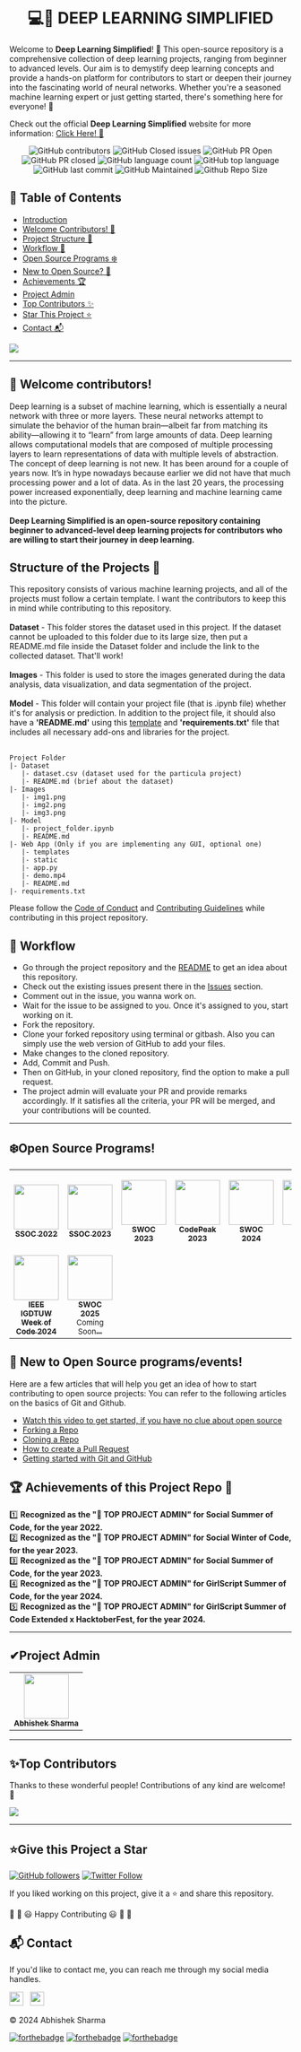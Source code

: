 <div align="center">

# 💻🧠 DEEP LEARNING SIMPLIFIED

</div>

Welcome to **Deep Learning Simplified**! 🎉 This open-source repository is a comprehensive collection of deep learning projects, ranging from beginner to advanced levels. Our aim is to demystify deep learning concepts and provide a hands-on platform for contributors to start or deepen their journey into the fascinating world of neural networks. Whether you're a seasoned machine learning expert or just getting started, there's something here for everyone! 🚀

Check out the official **Deep Learning Simplified** website for more information: [Click Here! 🎯](https://tinyurl.com/deep-learning-simplified)

<div align="center">

![GitHub contributors](https://img.shields.io/github/contributors/abhisheks008/DL-Simplified?style=for-the-badge&color=blue)
![GitHub Closed issues](https://img.shields.io/github/issues-closed-raw/abhisheks008/DL-Simplified?style=for-the-badge&color=brightgreen)
![GitHub PR Open](https://img.shields.io/github/issues-pr/abhisheks008/DL-Simplified?style=for-the-badge&color=aqua)
![GitHub PR closed](https://img.shields.io/github/issues-pr-closed-raw/abhisheks008/DL-Simplified?style=for-the-badge&color=blue)
![GitHub language count](https://img.shields.io/github/languages/count/abhisheks008/DL-Simplified?style=for-the-badge&color=brightgreen)
![GitHub top language](https://img.shields.io/github/languages/top/abhisheks008/DL-Simplified?style=for-the-badge&color=aqua)
![GitHub last commit](https://img.shields.io/github/last-commit/abhisheks008/DL-Simplified?style=for-the-badge&color=blue)
![GitHub Maintained](https://img.shields.io/badge/Maintained%3F-yes-brightgreen.svg?style=for-the-badge)
![Github Repo Size](https://img.shields.io/github/repo-size/abhisheks008/DL-Simplified?style=for-the-badge&color=aqua)

</div>

## 📑 Table of Contents
- [Introduction](#-deep-learning-simplified)
- [Welcome Contributors! 🔴](#-welcome-contributors)
- [Project Structure 📝](#structure-of-the-projects-)
- [Workflow 🧮](#-workflow)
- [Open Source Programs ❄️](#️open-source-programs)
- [New to Open Source? 🤔](#-new-to-open-source-programsevents)
- [Achievements 🏆](#-achievements-of-this-project-repo-)
- [Project Admin](#project-admin)
- [Top Contributors ✨](#top-contributors)
- [Star This Project ⭐](#give-this-project-a-star)
- [Contact 📬](#contact)

![](https://github.com/World-of-ML/DL-Simplified/blob/main/.github/Assets/deep%20learning%20(2).png)

****************************************************
## 🔴 Welcome contributors!
Deep learning is a subset of machine learning, which is essentially a neural network with three or more layers. These neural networks attempt to simulate the behavior of the human brain—albeit far from matching its ability—allowing it to “learn” from large amounts of data. Deep learning allows computational models that are composed of multiple processing layers to learn representations of data with multiple levels of abstraction. The concept of deep learning is not new. It has been around for a couple of years now. It’s in hype nowadays because earlier we did not have that much processing power and a lot of data. As in the last 20 years, the processing power increased exponentially, deep learning and machine learning came into the picture. </br> </br>
**Deep Learning Simplified is an open-source repository containing beginner to advanced-level deep learning projects for contributors who are willing to start their journey in deep learning.**

## Structure of the Projects 📝
This repository consists of various machine learning projects, and all of the projects must follow a certain template. I want the contributors to keep this in mind while contributing to this repository. <br><br>
**Dataset** - This folder stores the dataset used in this project. If the dataset cannot be uploaded to this folder due to its large size, then put a README.md file inside the Dataset folder and include the link to the collected dataset. That'll work!<br><br>
**Images** - This folder is used to store the images generated during the data analysis, data visualization, and data segmentation of the project.<br><br>
**Model** - This folder will contain your project file (that is .ipynb file) whether it's for analysis or prediction. In addition to the project file, it should also have a **'README.md'** using this [template](https://github.com/abhisheks008/DL-Simplified/blob/main/.github/readme_template.md) and **'requirements.txt'** file that includes all necessary add-ons and libraries for the project.</br></br>

```
Project Folder
|- Dataset
   |- dataset.csv (dataset used for the particula project)
   |- README.md (brief about the dataset)
|- Images
   |- img1.png
   |- img2.png
   |- img3.png
|- Model
   |- project_folder.ipynb
   |- README.md
|- Web App (Only if you are implementing any GUI, optional one)
   |- templates
   |- static
   |- app.py
   |- demo.mp4
   |- README.md
|- requirements.txt
```

Please follow the [Code of Conduct](https://github.com/abhisheks008/DL-Simplified/blob/main/Code_of_conduct.md) and [Contributing Guidelines](https://github.com/abhisheks008/DL-Simplified/blob/main/CONTRIBUTING.md) while contributing in this project repository.

## 🧮 Workflow
- Go through the project repository and the [README](https://github.com/World-of-ML/DL-Simplified/blob/main/README.md) to get an idea about this repository.
- Check out the existing issues present there in the [Issues](https://github.com/World-of-ML/DL-Simplified/issues) section.
- Comment out in the issue, you wanna work on.
- Wait for the issue to be assigned to you. Once it's assigned to you, start working on it.
- Fork the repository.
- Clone your forked repository using terminal or gitbash. Also you can simply use the web version of GitHub to add your files.
- Make changes to the cloned repository.
- Add, Commit and Push.
- Then on GitHub, in your cloned repository, find the option to make a pull request.
- The project admin will evaluate your PR and provide remarks accordingly. If it satisfies all the criteria, your PR will be merged, and your contributions will be counted.


************************************************************
## ❄️Open Source Programs!
<table>
<tr>
  <td align="center">
<a href="https://ssoc.getsocialnow.co/#"><img width="80px" src="https://github.com/World-of-ML/DL-Simplified/assets/68724349/67bf9f12-3031-495d-a884-76c1c6437707" /><br /><sub><b>SSOC 2022</b></sub></a>
 </td>
  <td align="center">
<a href="https://hack2skill.com/hack/ssoc"><img width="80px" src="https://github.com/World-of-ML/DL-Simplified/assets/68724349/67bf9f12-3031-495d-a884-76c1c6437707"><br /><sub><b>SSOC 2023</b></sub></a>
 </td>
 <td align="center">
<a href="https://swoc.getsocialnow.co/"><img src="https://github.com/abhisheks008/DL-Simplified/blob/main/.github/Assets/Orange%20And%20Yellow%20Geometric%20Motivation%20Quote%20LinkedIn%20Post.png" width=80px height=80px /><br /><sub><b>SWOC 2023</b></sub></a>
 </td>
  <td align="center">
<a href="https://www.codepeak.tech/"><img src="https://github.com/World-of-ML/Play-With-Python/blob/main/Assets/Screenshot%202022-12-02%20190456.png" width=80px height=80px /><br /><sub><b>CodePeak 2023</b></sub></a>
 </td>
  <td align="center">
<a href="https://swoc.getsocialnow.co/"><img src="https://github.com/abhisheks008/DL-Simplified/blob/main/.github/Assets/Orange%20And%20Yellow%20Geometric%20Motivation%20Quote%20LinkedIn%20Post.png" width=80px height=80px /><br /><sub><b>SWOC 2024</b></sub></a>
 </td>
  <td align="center">
<a href="https://gssoc.girlscript.tech/"><img src="https://github.com/abhisheks008/DL-Simplified/blob/main/.github/Assets/gssoc24.png" width=80px height=80px /><br /><sub><b>GSSoC 2024</b></sub></a>
 </td>
  <td align="center">
<a href="https://hacktoberfest.com/"><img src="https://github.com/abhisheks008/DL-Simplified/blob/main/.github/Assets/gssocxhacktoberfest.png" width=80px height=80px /><br /><sub><b>GSSoC Extd<br>AND<br>HacktoberFest 2024</b></sub></a>
 </td>
</tr>
<tr>
   <td align="center">
<a href="https://ieee-igdtuw.github.io/IEEE-IGDTUW-Official-Website/"><img src="https://github.com/abhisheks008/DL-Simplified/blob/main/.github/Assets/ieee-igdtuw.png" width=80px height=80px /><br /><sub><b>IEEE IGDTUW</br>Week of Code 2024<br></b></sub></a>
 </td>
  <td align="center">
<a href="https://www.socialwinterofcode.com/"><img src="https://github.com/abhisheks008/DL-Simplified/blob/main/.github/Assets/Orange%20And%20Yellow%20Geometric%20Motivation%20Quote%20LinkedIn%20Post.png" width=80px height=80px /><br /><sub><b>SWOC 2025<br></b>Coming Soon...</sub></a>
 </td>
</tr>
</table>

## 🤔 New to Open Source programs/events!
Here are a few articles that will help you get an idea of how to start contributing to open source projects:
You can refer to the following articles on the basics of Git and Github.
- [Watch this video to get started, if you have no clue about open source](https://youtu.be/SYtPC9tHYyQ)
- [Forking a Repo](https://help.github.com/en/github/getting-started-with-github/fork-a-repo)
- [Cloning a Repo](https://help.github.com/en/desktop/contributing-to-projects/creating-a-pull-request)
- [How to create a Pull Request](https://opensource.com/article/19/7/create-pull-request-github)
- [Getting started with Git and GitHub](https://towardsdatascience.com/getting-started-with-git-and-github-6fcd0f2d4ac6)


## 🏆 Achievements of this Project Repo 🎉
:one: **Recognized as the "🥇 TOP PROJECT ADMIN" for Social Summer of Code, for the year 2022.** </br>
:two: **Recognized as the "🥇 TOP PROJECT ADMIN" for Social Winter of Code, for the year 2023.** </br>
:three: **Recognized as the "🥇 TOP PROJECT ADMIN" for Social Summer of Code, for the year 2023.** </br>
4️⃣ **Recognized as the "🥇 TOP PROJECT ADMIN" for GirlScript Summer of Code, for the year 2024.** </br>
5️⃣ **Recognized as the "🥇 TOP PROJECT ADMIN" for GirlScript Summer of Code Extended x HacktoberFest, for the year 2024.** </br>

*************************************************************

<h2>✔Project Admin</h2>

<table>
  <tr>
<td align="center"><a href="https://github.com/abhisheks008"><img src="https://avatars.githubusercontent.com/u/68724349?v=4" width="80px;" alt=""/><br /><sub><b>Abhishek Sharma</b></sub></a></td>
  </tr>
</table>


****************************************************************
<h2>✨Top Contributors</h2>   

Thanks to these wonderful people! Contributions of any kind are welcome! 🚀

<!-- ALL-CONTRIBUTORS-LIST:START - Do not remove or modify this section -->
<!-- prettier-ignore-start -->
<!-- markdownlint-disable -->

<a href="https://github.com/abhisheks008/DL-Simplified/graphs/contributors">
  <img src="https://contrib.rocks/image?repo=abhisheks008/DL-Simplified" />
</a>

<!-- markdownlint-enable -->
<!-- prettier-ignore-end -->
<!-- ALL-CONTRIBUTORS-LIST:END -->

**************************************************************
<h2>⭐Give this Project a Star</h2>

[![GitHub followers](https://img.shields.io/github/followers/abhisheks008.svg?label=Follow%20@abhisheks008&style=social)](https://github.com/abhisheks008/)  [![Twitter Follow](https://img.shields.io/twitter/follow/abhishek_py3?style=social)](https://twitter.com/abhishek_py3)

If you liked working on this project, give it a ⭐ and share this repository.

🎉 🎊 😃 Happy Contributing 😃 🎊 🎉

<h2>📬 Contact</h2>

If you'd like to contact me, you can reach me through my social media handles.

<a href="https://twitter.com/abhishek_py3"><img src="https://seeklogo.com/images/T/twitter-icon-circle-blue-logo-0902F48837-seeklogo.com.png" width="25"></img></a>&nbsp;&nbsp; <a href="https://www.linkedin.com/in/abhishek-sharma-aa06a9183/"><img src="https://www.felberpr.com/wp-content/uploads/linkedin-logo.png" width="25"></img></a>


© 2024 Abhishek Sharma


[![forthebadge](https://forthebadge.com/images/badges/built-with-love.svg)](https://forthebadge.com) [![forthebadge](https://forthebadge.com/images/badges/built-by-developers.svg)](https://forthebadge.com) [![forthebadge](https://forthebadge.com/images/badges/built-with-swag.svg)](https://forthebadge.com) 
